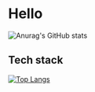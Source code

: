 # Hello 

![Anurag's GitHub stats](https://github-readme-stats.vercel.app/api?username=carlosmandelle&show_icons=true&theme=radical)

## Tech stack



[![Top Langs](https://github-readme-stats.vercel.app/api/top-langs/?username=carlosmandelle&layout=compact)](https://github.com/carlosmandelle/github-readme-stats)
